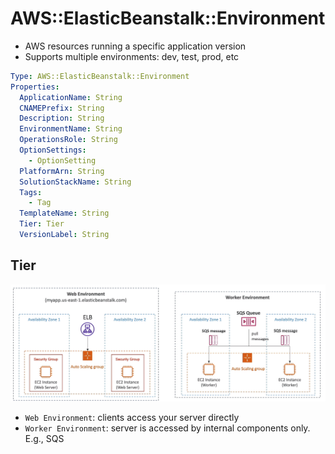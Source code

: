 # AWS::ElasticBeanstalk::Environment

- AWS resources running a specific application version
- Supports multiple environments: dev, test, prod, etc

```yaml
Type: AWS::ElasticBeanstalk::Environment
Properties:
  ApplicationName: String
  CNAMEPrefix: String
  Description: String
  EnvironmentName: String
  OperationsRole: String
  OptionSettings:
    - OptionSetting
  PlatformArn: String
  SolutionStackName: String
  Tags:
    - Tag
  TemplateName: String
  Tier: Tier
  VersionLabel: String
```

## Tier

![Tiers](.images/beanstalk-tiers.png)

- `Web Environment`: clients access your server directly
- `Worker Environment`: server is accessed by internal components only. E.g., SQS
